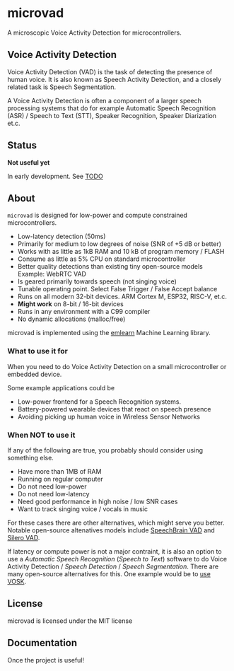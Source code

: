 
# microvad

A microscopic Voice Activity Detection for microcontrollers.

## Voice Activity Detection

Voice Activity Detection (VAD) is the task of detecting the presence of human voice.
It is also known as Speech Activity Detection,
and a closely related task is Speech Segmentation.

A Voice Activity Detection is often a component of a larger speech processing systems
that do for example Automatic Speech Recognition (ASR) / Speech to Text (STT),
Speaker Recognition, Speaker Diarization et.c.

## Status
**Not useful yet**

In early development. See [TODO](./TODO.md)

## About

`microvad` is designed for low-power and compute constrained microcontrollers.

- Low-latency detection (50ms)
- Primarily for medium to low degrees of noise (SNR of +5 dB or better)
- Works with as little as 1kB RAM and 10 kB of program memory / FLASH
- Consume as little as 5% CPU on standard microcontroller
- Better quality detections than existing tiny open-source models Example: WebRTC VAD
- Is geared primarily towards speech (not singing voice)
- Tunable operating point. Select False Trigger / False Accept balance
- Runs on all modern 32-bit devices. ARM Cortex M, ESP32, RISC-V, et.c.
- **Might work** on 8-bit / 16-bit devices
- Runs in any environment with a C99 compiler
- No dynamic allocations (malloc/free)

microvad is implemented using the [emlearn](http://emlearn.org) Machine Learning library.


### What to use it for

When you need to do Voice Activity Detection on a small microcontroller or embedded device.

Some example applications could be

- Low-power frontend for a Speech Recognition systems.
- Battery-powered wearable devices that react on speech presence
- Avoiding picking up human voice in Wireless Sensor Networks 

### When NOT to use it

If any of the following are true, you probably should consider using something else.

- Have more than 1MB of RAM
- Running on regular computer
- Do not need low-power
- Do not need low-latency
- Need good performance in high noise / low SNR cases
- Want to track singing voice / vocals in music

For these cases there are other alternatives, which might serve you better.
Notable open-source altenatives models include
[SpeechBrain VAD](https://huggingface.co/speechbrain/vad-crdnn-libriparty)
and [Silero VAD](https://github.com/snakers4/silero-vad).

If latency or compute power is not a major contraint,
it is also an option to use a *Automatic Speech Recognition* (*Speech to Text*) software to do
Voice Activity Detection / *Speech Detection* / *Speech Segmentation*.
There are many open-source alternatives for this.
One example would be to [use VOSK](https://github.com/jonnor/machinehearing/tree/master/handson/speech-segmentation-words).

## License
microvad is licensed under the MIT license

## Documentation
Once the project is useful!


